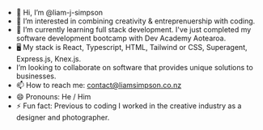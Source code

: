 - 🤙 Hi, I’m @liam-j-simpson
- 👀 I’m interested in combining creativity & entreprenuership with coding.
- 🌱 I’m currently learning full stack development. I've just completed my software development bootcamp with Dev Academy Aotearoa.
- 🖥️ My stack is React, Typescript, HTML, Tailwind or CSS, Superagent, Express.js, Knex.js.
-  I’m looking to collaborate on software that provides unique solutions to businesses.
- 📫 How to reach me: contact@liamsimpson.co.nz
- 😄 Pronouns: He / Him
- ⚡ Fun fact: Previous to coding I worked in the creative industry as a designer and photographer.

<!---
liam-j-simpson/liam-j-simpson is a ✨ special ✨ repository because its `README.md` (this file) appears on your GitHub profile.
You can click the Preview link to take a look at your changes.
--->
